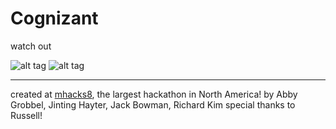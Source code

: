 # Cognizant

watch out


![alt tag](https://raw.githubusercontent.com/rkkim/MHacks8Cognizant/blob/master/ss1.png)
![alt tag](https://raw.githubusercontent.com/rkkim/MHacks8Cognizant/blob/master/ss2.png)

-------------

created at [mhacks8](http://mhacks8.devpost.com), the largest hackathon in North America!
by Abby Grobbel, Jinting Hayter, Jack Bowman, Richard Kim
special thanks to Russell!
